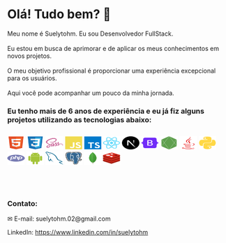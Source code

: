 
<!--
### Olá! 👋

- 🔭 I’m currently working on ...
- 🌱 I’m currently learning ...
- 👯 I’m looking to collaborate on ...
- 🤔 I’m looking for help with ...
- 💬 Ask me about ...

-->

<div>
  <h1>Olá! Tudo bem? 👋</h1>
  <p>Meu nome é Suelytohm. Eu sou Desenvolvedor FullStack.<br/><br/>Eu estou em busca de aprimorar e de aplicar os meus conhecimentos em novos projetos.<br/><br/>O meu objetivo profissional é proporcionar uma experiência excepcional para os usuários.<br/><br/>
    Aqui você pode acompanhar um pouco da minha jornada.<br/><h3>Eu tenho mais de 6 anos de experiência e eu já fiz alguns projetos utilizando as tecnologias abaixo:<h3></p>

  <img align="center" alt="Suelytohm-HTML" height="30" style="margin-top: 5px;" width="40" src="https://raw.githubusercontent.com/devicons/devicon/master/icons/html5/html5-original.svg">
  <img align="center" alt="Suelytohm-CSS" height="30" style="margin-top: 5px;" width="40" src="https://raw.githubusercontent.com/devicons/devicon/master/icons/css3/css3-original.svg">  
  <img align="center" alt="Suelytohm-CSS" height="30" style="margin-top: 5px;" width="40" src="https://raw.githubusercontent.com/devicons/devicon/master/icons/sass/sass-original.svg">  
  <img align="center" alt="Suelytohm-Js" height="30" style="margin-top: 5px;" width="40" src="https://raw.githubusercontent.com/devicons/devicon/master/icons/javascript/javascript-plain.svg">
  <img align="center" alt="Suelytohm-Js" height="30" style="margin-top: 5px;" width="40" src="https://raw.githubusercontent.com/devicons/devicon/master/icons/typescript/typescript-original.svg">
  <img align="center" alt="Suelytohm-React" height="30" style="margin-top: 5px;" width="40" src="https://raw.githubusercontent.com/devicons/devicon/master/icons/react/react-original.svg">
  <img align="center" alt="Suelytohm-React" height="30" style="margin-top: 5px;" width="40" src="https://raw.githubusercontent.com/devicons/devicon/master/icons/nextjs/nextjs-original.svg">
  <img align="center" alt="Suelytohm-CSS" height="30" style="margin-top: 5px;" width="40" src="https://raw.githubusercontent.com/devicons/devicon/master/icons/bootstrap/bootstrap-plain.svg">
  <img align="center" alt="Suelytohm-Node" height="30" style="margin-top: 5px;" width="40" src="https://raw.githubusercontent.com/devicons/devicon/master/icons/nodejs/nodejs-plain.svg">
  <img align="center" alt="Suelytohm-Node" height="30" style="margin-top: 5px;" width="40" src="https://raw.githubusercontent.com/devicons/devicon/master/icons/java/java-plain.svg">
  <img align="center" alt="Suelytohm-Node" height="30" style="margin-top: 5px;" width="40" src="https://raw.githubusercontent.com/devicons/devicon/master/icons/python/python-plain.svg">
  <img align="center" alt="Suelytohm-Node" height="30" style="margin-top: 5px;" width="40" src="https://raw.githubusercontent.com/devicons/devicon/master/icons/php/php-plain.svg">
  <img align="center" alt="Suelytohm-HTML" height="30" style="margin-top: 5px;" width="40" src="https://raw.githubusercontent.com/devicons/devicon/master/icons/android/android-plain.svg">
  <img align="center" alt="Suelytohm-CSS" height="30" style="margin-top: 5px;" width="40" src="https://raw.githubusercontent.com/devicons/devicon/master/icons/mysql/mysql-original.svg">
  <img align="center" alt="Suelytohm-CSS" height="30" style="margin-top: 5px;" width="40" src="https://raw.githubusercontent.com/devicons/devicon/master/icons/postgresql/postgresql-original.svg">
  <img align="center" alt="Suelytohm-CSS" height="30" style="margin-top: 5px;" width="40" src="https://raw.githubusercontent.com/devicons/devicon/master/icons/mongodb/mongodb-original.svg">
  <img align="center" alt="Suelytohm-CSS" height="30" style="margin-top: 5px;" width="40" src="https://raw.githubusercontent.com/devicons/devicon/master/icons/redis/redis-original.svg">


  <br/><br/>
  <h3>Contato:</h3>
  <p>✉ E-mail: suelytohm.02@gmail.com</p>
  <p>LinkedIn: <a href="https://www.linkedin.com/in/suelytohm" target="_blank">https://www.linkedin.com/in/suelytohm</a></p>

  
  

  <!-- div style="display: inline_block"><br>
  <a href="https://github.com/suelytohm">
  <img height="170em" width="350px" src="https://github-readme-stats.vercel.app/api?username=suelytohm&show_icons=true&theme=dracula&include_all_commits=true&count_private=true"/>
  <img height="170em" width="350px" src="https://github-readme-stats.vercel.app/api/top-langs/?username=suelytohm&layout=compact&langs_count=7&theme=dracula"/ -->

</div>
</div>
